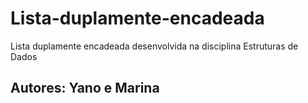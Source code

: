 # Lista-duplamente-encadeada
Lista duplamente encadeada desenvolvida na disciplina Estruturas de Dados

## Autores: Yano e Marina
